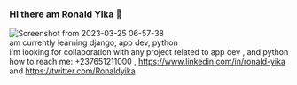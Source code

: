 ### Hi there am Ronald Yika 👋

<!--
**Ronaldyika/Ronaldyika** is a ✨ _special_ ✨ repository because its `README.md` (this file) appears on your GitHub profile.

Here are some ideas to get you started:

- 🔭 I’m currently working on ..school website.
- 🌱 I’m currently learning ..django, mobile app dev.
- 👯 I’m looking to collaborate on ..any project related to web developement, app dev, .
- 🤔 I’m looking for help with ..flutterwave,.
- 💬 Ask me about ..
- 📫 How to reach me: ...+237651211000 ,https://www.linkedin.com/in/ronald-yika ,https://twitter.com/Ronaldyika
- 😄 Pronouns: ...he/him
- ⚡ Fun fact: pretty funny and cool 
-!

-->
![Screenshot from 2023-03-25 06-57-38](https://user-images.githubusercontent.com/98031269/227699629-01945283-599b-48f5-83f0-1b0060aace59.png)<br>
am currently learning django, app dev, python<br>
i'm looking for collaboration with any project related to app dev , and python<br>
how to reach me: +237651211000 , https://www.linkedin.com/in/ronald-yika and https://twitter.com/Ronaldyika
